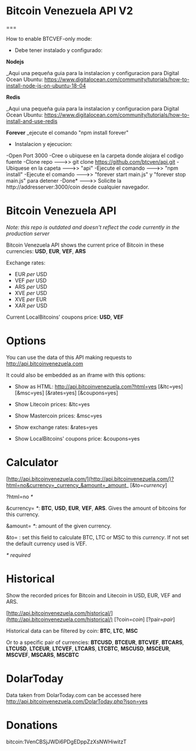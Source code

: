 # Bitcoin Venezuela API V2
===

How to enable BTCVEF-only mode:

- Debe tener instalado y configurado:

**Nodejs**

 _Aqui una pequeña guia para la instalacion y configuracion para Digital Ocean Ubuntu:
  https://www.digitalocean.com/community/tutorials/how-to-install-node-js-on-ubuntu-18-04

**Redis**

 _Aqui una pequeña guia para la instalacion y configuracion para Digital Ocean Ubuntu:
  https://www.digitalocean.com/community/tutorials/how-to-install-and-use-redis

**Forever**
 _ejecute el comando "npm install forever"


- Instalacion y ejecucion:

-Open Port 3000 
-Cree o ubiquese en la carpeta donde alojara el codigo fuente
-Clone repo --->> git clone https://github.com/btcven/api.git
-Ubiquese en la capeta --->> "api"
-Ejecute el comando --->> "npm install"
-Ejecute el comando --->> "forever start main.js" y "forever stop main.js" para detener
-Done*
--->> Solicite la http://addresserver:3000/coin desde cualquier navegador.



Bitcoin Venezuela API
===

_Note: this repo is outdated and doesn't reflect the code currently in the production server_

Bitcoin Venezuela API shows the current price of Bitcoin in these currencies: **USD**, **EUR**, **VEF**, **ARS**

Exchange rates:

- EUR _per_ USD
- VEF _per_ USD
- ARS _per_ USD
- XVE _per_ USD
- XVE _per_ EUR
- XAR _per_ USD

Current LocalBitcoins' coupons price: **USD**, **VEF**

# Options

You can use the data of this API making requests to http://api.bitcoinvenezuela.com

It could also be embedded as an iframe with this options:

- Show as HTML: http://api.bitcoinvenezuela.com?html=yes [&ltc=yes] [&msc=yes] [&rates=yes] [&coupons=yes]

- Show Litecoin prices: &ltc=yes

- Show Mastercoin prices: &msc=yes

- Show exchange rates: &rates=yes

- Show LocalBitcoins' coupons price: &coupons=yes


# Calculator

[http://api.bitcoinvenezuela.com/](http://api.bitcoinvenezuela.com/)?html=no&currency=_currency_&amount=_amount_ [&to=_currency_]

?html=no _*_

&currency= _*_: **BTC**, **USD**, **EUR**, **VEF**, **ARS**. Gives the amount of bitcoins for this currency.

&amount= _*_: amount of the given currency.

&to= : set this field to calculate BTC, LTC or MSC to this _currency_. If not set the default currency used is VEF.

_* required_


# Historical

Show the recorded prices for Bitcoin and Litecoin in USD, EUR, VEF and ARS.

[http://api.bitcoinvenezuela.com/historical/](http://api.bitcoinvenezuela.com/historical/) [?coin=_coin_] [?pair=_pair_]

Historical data can be filtered by coin: **BTC**, **LTC**, **MSC**

Or to a specific pair of currencies: **BTCUSD**, **BTCEUR**, **BTCVEF**, **BTCARS**, **LTCUSD**, **LTCEUR**, **LTCVEF**, **LTCARS**, **LTCBTC**, **MSCUSD**, **MSCEUR**, **MSCVEF**, **MSCARS**, **MSCBTC**


# DolarToday

Data taken from DolarToday.com can be accessed here http://api.bitcoinvenezuela.com/DolarToday.php?json=yes


# Donations

bitcoin:1VenCBSjJWDi6PDgEDppZzXsNWHiwitzT
